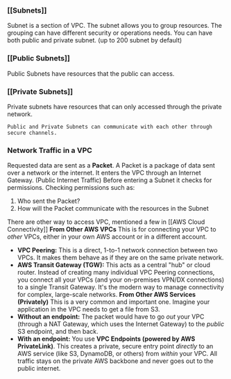 
### [[Subnets]]

Subnet is a section of VPC.
The subnet allows you to group resources.
The grouping can have different security or operations needs.
You can have both public and private subnet. (up to 200 subnet by default)

### [[Public Subnets]]

Public Subnets have resources that the public can access.

### [[Private Subnets]]

Private subnets have resources that can only accessed through the private network.

```
Public and Private Subnets can communicate with each other through secure channels.
```

### Network Traffic in a VPC

Requested data are sent as a **Packet**.
A Packet is a package of data sent over a network or the internet.
It enters the VPC through an Internet Gateway. (Public Internet Traffic)
Before entering a Subnet it checks for permissions.
Checking permissions such as:
1. Who sent the Packet?
2. How will the Packet communicate with the resources in the Subnet

There are other way to access VPC, mentioned a few in [[AWS Cloud Connectivity]]
**From Other AWS VPCs**
This is for connecting your VPC to _other_ VPCs, either in your own AWS account or in a different account.
- **VPC Peering:** This is a direct, 1-to-1 network connection between two VPCs. It makes them behave as if they are on the same private network.
- **AWS Transit Gateway (TGW):** This acts as a central "hub" or cloud router. Instead of creating many individual VPC Peering connections, you connect all your VPCs (and your on-premises VPN/DX connections) to a single Transit Gateway. It's the modern way to manage connectivity for complex, large-scale networks.
**From Other AWS Services (Privately)**
This is a very common and important one. Imagine your application in the VPC needs to get a file from S3.
- **Without an endpoint:** The packet would have to go _out_ your VPC (through a NAT Gateway, which uses the Internet Gateway) to the _public_ S3 endpoint, and then back.
- **With an endpoint:** You use **VPC Endpoints (powered by AWS PrivateLink)**. This creates a private, secure entry point _directly_ to an AWS service (like S3, DynamoDB, or others) from _within_ your VPC. All traffic stays on the private AWS backbone and never goes out to the public internet.


